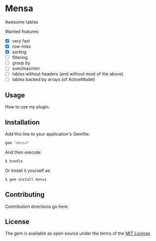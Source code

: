 # Mensa
Awesome tables

Wanted features:
* [X] very fast
* [X] row-links
* [X] sorting
* [ ] filtering
* [ ] group by
* [ ] sum/max/min
* [ ] tables without headers (and without most of the above)
* [ ] tables backed by arrays (of ActiveModel)

## Usage
How to use my plugin.

## Installation
Add this line to your application's Gemfile:

```ruby
gem "mensa"
```

And then execute:
```bash
$ bundle
```

Or install it yourself as:
```bash
$ gem install mensa
```

## Contributing
Contribution directions go here.

## License
The gem is available as open source under the terms of the [MIT License](https://opensource.org/licenses/MIT).

